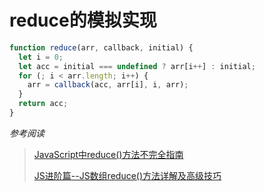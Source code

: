 # reduce的模拟实现

```javascript
function reduce(arr, callback, initial) {
  let i = 0;
  let acc = initial === undefined ? arr[i++] : initial;
  for (; i < arr.length; i++) {
    arr = callback(acc, arr[i], i, arr);
  }
  return acc;
}
```



*参考阅读*

> [JavaScript中reduce()方法不完全指南](<https://aotu.io/notes/2016/04/14/js-reduce/index.html>)
>
>  [JS进阶篇--JS数组reduce()方法详解及高级技巧](https://segmentfault.com/a/1190000010731933)

